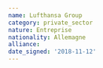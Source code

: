```yaml
---
name: Lufthansa Group
category: private_sector
nature: Entreprise
nationality: Allemagne
alliance: 
date_signed: '2018-11-12'
---
```

    